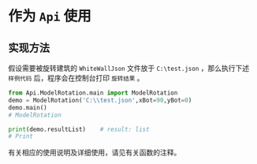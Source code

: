 # 作为 `Api` 使用

## 实现方法
假设需要被旋转建筑的 `WhiteWallJson` 文件放于 `C:\test.json` ，那么执行下述 `样例代码` 后，程序会在控制台打印 `旋转结果` 。
```python
from Api.ModelRotation.main import ModelRotation
demo = ModelRotation('C:\\test.json',xBot=90,yBot=0)
demo.main()
# ModelRotation

print(demo.resultList)    # result: list
# Print
```
有关相应的使用说明及详细使用，请见有关函数的注释。